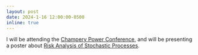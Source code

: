 ```yaml
---
layout: post
date: 2024-1-16 12:00:00-0500
inline: true
---
```


I will be attending the <a href="https://champery.control.ee.ethz.ch/">Champery Power Conference</a>, and will be presenting a poster about <a href="https://arxiv.org/abs/2303.16064">Risk Analysis of Stochastic Processes</a>.